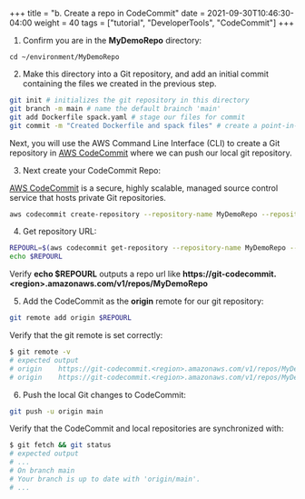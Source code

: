 +++
title = "b. Create a repo in CodeCommit"
date = 2021-09-30T10:46:30-04:00
weight = 40
tags = ["tutorial", "DeveloperTools", "CodeCommit"]
+++

1. Confirm you are in the **MyDemoRepo** directory:

```
cd ~/environment/MyDemoRepo
```

2. Make this directory into a Git repository, and add an initial commit containing the files we created in the previous step.

```bash
git init # initializes the git repository in this directory
git branch -m main # name the default brainch 'main'
git add Dockerfile spack.yaml # stage our files for commit
git commit -m "Created Dockerfile and spack files" # create a point-in-time commit
```

Next, you will use the AWS Command Line Interface (CLI) to create a Git repository in [AWS CodeCommit](https://aws.amazon.com/codecommit/) where we can push our local git repository.

3. Next create your CodeCommit Repo:

[AWS CodeCommit](https://aws.amazon.com/codecommit/) is a secure, highly scalable, managed source control service that hosts private Git repositories.

```bash
aws codecommit create-repository --repository-name MyDemoRepo --repository-description "My demonstration repository" --tags Team=SC22
```

4. Get repository URL:

```bash
REPOURL=$(aws codecommit get-repository --repository-name MyDemoRepo --query repositoryMetadata.cloneUrlHttp --output text ) 
echo $REPOURL
```

Verify **echo $REPOURL** outputs a repo url like **https://git-codecommit.\<region\>.amazonaws.com/v1/repos/MyDemoRepo**

5. Add the CodeCommit as the **origin** remote for our git repository:

```bash
git remote add origin $REPOURL
```

Verify that the git remote is set correctly:

```bash
$ git remote -v
# expected output
# origin	https://git-codecommit.<region>.amazonaws.com/v1/repos/MyDemoRepo (fetch)
# origin	https://git-codecommit.<region>.amazonaws.com/v1/repos/MyDemoRepo (push)
```

6. Push the local Git changes to CodeCommit:

```bash
git push -u origin main
```

Verify that the CodeCommit and local repositories are synchronized with:

```bash
$ git fetch && git status
# expected output
# ...
# On branch main
# Your branch is up to date with 'origin/main'.
# ...
```
